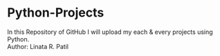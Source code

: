 # Python-Projects
In this Repository of GitHub I will upload my each &amp; every projects using Python. 
<br>
Author: Linata R. Patil
